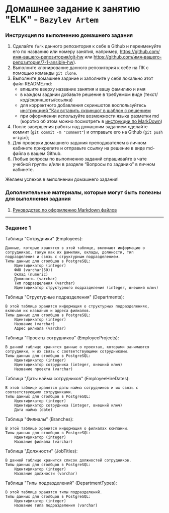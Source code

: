 # Домашнее задание к занятию "ELK" - `Bazylev Artem`


### Инструкция по выполнению домашнего задания

   1. Сделайте `fork` данного репозитория к себе в Github и переименуйте его по названию или номеру занятия, например, https://github.com/имя-вашего-репозитория/git-hw или  https://github.com/имя-вашего-репозитория/7-1-ansible-hw).
   2. Выполните клонирование данного репозитория к себе на ПК с помощью команды `git clone`.
   3. Выполните домашнее задание и заполните у себя локально этот файл README.md:
      - впишите вверху название занятия и вашу фамилию и имя
      - в каждом задании добавьте решение в требуемом виде (текст/код/скриншоты/ссылка)
      - для корректного добавления скриншотов воспользуйтесь [инструкцией "Как вставить скриншот в шаблон с решением](https://github.com/netology-code/sys-pattern-homework/blob/main/screen-instruction.md)
      - при оформлении используйте возможности языка разметки md (коротко об этом можно посмотреть в [инструкции  по MarkDown](https://github.com/netology-code/sys-pattern-homework/blob/main/md-instruction.md))
   4. После завершения работы над домашним заданием сделайте коммит (`git commit -m "comment"`) и отправьте его на Github (`git push origin`);
   5. Для проверки домашнего задания преподавателем в личном кабинете прикрепите и отправьте ссылку на решение в виде md-файла в вашем Github.
   6. Любые вопросы по выполнению заданий спрашивайте в чате учебной группы и/или в разделе “Вопросы по заданию” в личном кабинете.
   
Желаем успехов в выполнении домашнего задания!
   
### Дополнительные материалы, которые могут быть полезны для выполнения задания

1. [Руководство по оформлению Markdown файлов](https://gist.github.com/Jekins/2bf2d0638163f1294637#Code)

---

### Задание 1
Таблица "Сотрудники" (Employees):

    Данные, которые хранятся в этой таблице, включают информацию о сотрудниках, такую как их фамилии, оклады, должности, тип подразделения и связь с структурным подразделением.
    Типы данных для столбцов в PostgreSQL:
        Идентификатор (integer)
        ФИО (varchar(50))
        Оклад (numeric)
        Должность (varchar)
        Тип подразделения (varchar)
        Идентификатор структурного подразделения (integer, внешний ключ)

Таблица "Структурные подразделения" (Departments):

    В этой таблице хранится информация о структурных подразделениях, включая их названия и адреса филиалов.
    Типы данных для столбцов в PostgreSQL:
        Идентификатор (integer)
        Название (varchar)
        Адрес филиала (varchar)

Таблица "Проекты сотрудников" (EmployeeProjects):

    В данной таблице хранятся данные о проектах, которыми занимаются сотрудники, и их связь с соответствующими сотрудниками.
    Типы данных для столбцов в PostgreSQL:
        Идентификатор (integer)
        Идентификатор сотрудника (integer, внешний ключ)
        Название проекта (varchar)

Таблица "Даты найма сотрудников" (EmployeeHireDates):

    В этой таблице хранятся даты найма сотрудников и их связь с соответствующими сотрудниками.
    Типы данных для столбцов в PostgreSQL:
        Идентификатор (integer)
        Идентификатор сотрудника (integer, внешний ключ)
        Дата найма (date)

Таблица "Филиалы" (Branches):

    В этой таблице хранится информация о филиалах компании.
    Типы данных для столбцов в PostgreSQL:
        Идентификатор (integer)
        Название филиала (varchar)

Таблица "Должности" (JobTitles):

    В данной таблице хранится список должностей сотрудников.
    Типы данных для столбцов в PostgreSQL:
        Идентификатор (integer)
        Название должности (varchar)

Таблица "Типы подразделений" (DepartmentTypes):

    В этой таблице хранятся типы подразделений.
    Типы данных для столбцов в PostgreSQL:
        Идентификатор (integer)
        Название типа подразделения (varchar)


